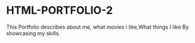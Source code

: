 # HTML-PORTFOLIO-2
This Portfolio describes about me, what movies i like,What things I like By showcasing my skills.
